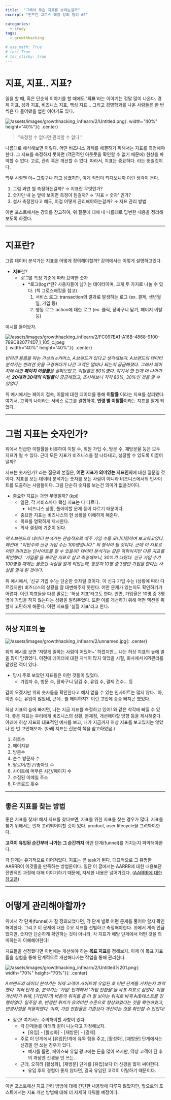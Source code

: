 ```yaml
---
title:  "그래서 무슨 지표를 보라는걸까"
excerpt: "인프런 그로스 해킹 강의 정리 #2"

categories:
  - study
tags:
  - growthhacking

# use_math: True
# toc: True
# toc_sticky: true
---
```


# 지표, 지표.. 지표?

일을 할 때, 혹은 단순히 이야기를 할 때에도 '**지표**'라는 이야기는 정말 많이 나온다. 경제 지표, 성과 지표, 비즈니스 지표, 핵심 지표... 그리고 경영학과를 나온 사람들은 한 번 씩은 다 들어봤을 법한 이야기도 있다.

![/assets/images/growthhacking_inflearn/2/Untitled.png](/assets/images/growthhacking_inflearn/2/Untitled.png){: width="40%" height="40%"}{: .center}

> "측정할 수 없다면 관리할 수 없다."

나름대로 해석해보면 이렇다. 어떤 비즈니스 과제를 해결하기 위해서는 지표를 측정해야한다. 그 지표를 측정하지 못하면 (객관적인 아웃풋을 확인할 수 없기 때문에) 현상을 파악할 수 없다. 고로, 관리 혹은 개선할 수 없다. 따라서, 지표는 중요하다. 라는 뜻일것이다.

학부 시절엔 아~ 그렇구나 하고 넘겼지만, 이게 직업이 되다보니까 이런 생각이 든다. 

1. 그럼 과연 뭘 측정하는걸까? → 지표란 무엇인가?
2. 숫자만 내 눈 앞에 보이면 측정이 된걸까?  → '지표 = 숫자' 인가?
3. 설사 측정한다고 해도, 이걸 어떻게 관리해야하는걸까? → 지표 관리 방법

이번 포스트에서는 강의를 참고하여, 위 질문에 대해 내 나름대로 답변한 내용을 정리해보도록 하겠다.

  

---
# 지표란?

그럼 데이터 분석가는 지표를 어떻게 정의해야할까? 강의에서는 이렇게 설명하고있다.

- **지표**란?
    - *로그*를 특정 기준에 따라 요약한 숫자
        - *로그(log)*란? 사용자들이 남기는 데이터이며, 크게 두 가지로 나눌 수 있다. (책 그로스해킹을 참고)
            1. 서비스 로그:  transaction의 결과로 발생하는 로그 (ex. 결제, 생년월일, 가입 등)
            2. 행동 로그: action에 대한 로그 (ex. 클릭, 장바구니 담기, 페이지 이탈 등)

예시를 들어보자.

![/assets/images/growthhacking_inflearn/2/FC097EA1-A16B-4868-9100-789C820774D7_1_105_c.jpeg](/assets/images/growthhacking_inflearn/2/FC097EA1-A16B-4868-9100-789C820774D7_1_105_c.jpeg){: width="40%" height="40%"}{: .center}

*반려견 용품을 파는 가상의 e커머스, A브랜드가 있다고 생각해보자. A브랜드의 데이터 분석가는 반려견 옷을 구경하다가 나간 고객은 얼마나 되는지 궁금해졌다. 그래서 페이지에 대한 **페이지 이탈률**을 살펴보았고, 이탈률은 60%였다. 여기서 한 단계 더 나아가서, **20대와 30대의 이탈률**이 궁금해졌고, 조사해보니 각각 80%, 30%인 것을 알 수 있었다.* 

위 예시에서는 페이지 접속, 이탈에 대한 데이터를 통해 **이탈률** 이라는 지표를 살펴봤다. 여기서, 고객의 나이라는 서비스 로그를 결합하여, **연령 별 이탈률**이라는 지표를 알게 되었다.

  
  
---
# 그럼 지표는 숫자인가?

위에서 언급한 이탈률을 비롯하여 이탈 수, 회원 가입 수, 방문 수, 재방문율 등은 모두 지표가 될 수 있다. 근데 모든 지표가 비즈니스를 잘 나타내고, 성장할 수 있도록 이끌어낼까? 

지표는 숫자인가? 라는 질문의 본질은, **어떤 지표가 의미있는 지표인지**에 대한 질문일 것이다. 지표를 보는 데이터 분석가는 숫자를 보는 사람이 아니라 비즈니스에서의 인사이트를 도출하는 사람들이다. 그럼 단순히 숫자를 보는건 의미가 없을것이다.

- 중요한 지표는 과연 무엇일까? (kpi)
    - 일단, 각 서비스마다 핵심 지표는 다 다르다.
        - 비즈니스 상황, 풀어야할 문제 등이 다르기 때문이다.
    - 중요한 지표는 비즈니스의 현 상황을 이해하게 해준다.
    - 목표를 명확하게 제시한다.
    - 의사 결정에 기준이 된다.

*위 A브랜드의 데이터 분석가는 관습적으로 매주 가입 수를 모니터링하여 보고하고있다. 예컨대, "이번주의 신규 가입 수는 100명입니다." 의 형식이 될 것이다. 근데 이 지표로 어떤 의미있는 인사이트를 알 수 있을까? 데이터 분석가는 같은 맥락이지만 다른 지표를 확인했다. '가입율'을 새로운 지표로 삼고 측정해보니, 30%가 나왔다. 신규 가입 수가 100명일 때에는 몰랐던 사실을 알게 되었는데, 방문자 10명 중 3명만 가입을 한다는 사실을 알게 된 것이다.*

위 예시에서, '신규 가입 수'는 단순한 숫자일 것이다. 이 신규 가입 수는 (상황에 따라 다르겠지만) 비즈니스의 상황을 잘 대변해주지 못한다. 어떤 문제가 있는지도 확인하기가 어렵다. 이런 지표들을 다른 말로는 '허상 지표'라고도 한다. 반면, 가입율은 10명 중 3명밖에 가입을 하지 않는다는 상황을 알려주었다. 또한 이를 개선하기 위해 어떤 액션을 취할지 고민하게 해준다. 이런 지표를 '실질 지표'라고 한다.

  
---
## 허상 지표의 늪

![/assets/images/growthhacking_inflearn/2/unnamed.jpg](/assets/images/growthhacking_inflearn/2/unnamed.jpg){: .center}

위의 예시를 보면 '저렇게 일하는 사람이 어딨어~' 하겠지만... 나는 허상 지표의 늪에 발을 많이 담궜었다. 이전에 데이터에 대한 지식이 많지 않았을 시절, 회사에서 KPI관리를 맡았던 적이 있다. 

- 당시 주로 보았던 지표들은 이런 것들이 있었다.
    - 가입자 수, 방문 수, 장바구니 담김 수, 유입 수, 결제 건수... 등

감이 오겠지만 위의 숫자들을 확인한다고 해서 얻을 수 있는 인사이트는 많지 않다. '아, 이번 주는 유입이 많았네, 근데.. 뭘 해야하지?' 이런 고민에 종종 빠지곤 했었다.

허상 지표의 늪에 빠지면, 나는 지금 지표를 측정하고 있어! 와 같은 착각에 빠질 수 있다. 좋은 지표는 우리에게 비즈니스의 상황, 문제점, 개선해야할 방향 등을 제시해준다. 아래에 허상 지표의 대표적인 예시를 보고, 내가 지금까지 허상 지표를 보고있지는 않았나 한 번 고민해보자. (아래 지표는 린분석 책을 참고하였음.)

1. 히트수
2. 페이지뷰
3. 방문수
4. 순수 방문자 수
5. 팔로어/친구/좋아요 수
6. 사이트에 머무른 시간/페이지 수
7. 수집된 이메일 주소
8. 다운로드 횟수
  
  
---
## 좋은 지표를 찾는 방법

좋은 지표를 찾자! 해서 지표를 찾다보면, 지표를 위한 지표를 찾는 경우가 많다. 지표를 찾기 위해서는 먼저 고려되어야할 것이 있다. product, user lifecycle을 그려봐야한다. 

**고객이 유입된 순간부터 나가는 그 순간까지** 어떤 단계(funnel)를 거치는지 파악해야한다. 

각 단계는 유기적으로 이어져있다. 지표는 곧 task가 된다. 대표적으로 그 유명한 AARRR이 이것들을 만족하는 방법론이다. 일단 이 글에서는 AARRR에 대한 내용보단 전반적인 과정에 대해 이야기하기 때문에, 자세한 내용은 넘어가겠다. ([AARRR에 대한 참고글](http://www.wisetracker.co.kr/blog/%EC%8A%A4%ED%83%80%ED%8A%B8%EC%97%85%EC%9D%84-%EC%9C%84%ED%95%9C-aarrr%ED%95%B4%EC%A0%81%EC%A7%80%ED%91%9C-%EA%B0%9C%EB%85%90%EC%9E%A1%EA%B8%B0/))
  
  
---
# 어떻게 관리해야할까?

위에서 각 단계(funnel)가 잘 정의되었다면, 각 단계 별로 어떤 문제를 풀어야 할지 확인해야한다. 그리고 이 문제에 대한 주요 지표를 선별하고 측정해야한다. 위에서 계속 언급했지만, 숫자만 단순하게 확인하는 것이 아니라, 각 지표가 해당 단계에서 어떤 것을 의미하는지 이해해야한다!

지표들을 선정했다면 이번에는 개선해야 하는 **목표 지표**를 정해보자. 이제 이 목표 지표들을 실험을 통해 단계적으로 개선해나가는 작업을 통해 관리한다.

![/assets/images/growthhacking_inflearn/2/Untitled%201.png](/assets/images/growthhacking_inflearn/2/Untitled%201.png){: width="70%" height="70%"}{: .center}

*A브랜드의 데이터 분석가는 이제 고객이 사이트에 유입된 후 어떤 단계를 거치는지 파악했다. 여러 단계 중, 분석가는 '가입' 단계에서 '가입 전환율'을 목표 지표로 삼았다. 이를 개선하기 위해, [가입하기] 버튼의 위치를 좀 더 잘 보이는 위치로 바꿔 A/B테스트를 진행하였다. 일주일 후, 변경한 위치가 유의미한 수준으로 향상되었다는 것을 확인하였고, 변경사항을 적용하였다. 이후, 가입 전환율은 기존보다 개선되는 것을 확인할 수 있었다!*

- 잠깐! 여기서도 주의해야할 사항이 있다.
    - 각 단계들를 아래와 같이 나눈다고 가정해보자.
        - [유입] - [활성화] - [재방문] - [결제]
    - 주로 이 단계에서 [유입]단계에 유독 힘을 주고, [활성화], [재방문] 단계에서는 신경을 안 쓰는 경우가 있다.
        - 예시를 들면, 페이스북 유입 광고에는 돈을 많이 쓰지만, 막상 고객이 된 후의 과정엔 신경을 안 쓰는..
    - 근데, 오히려 [활성화], [재방문] 단계를 [유입]보다 더 신경을 많이 써야한다.
        - 유입 후의 경험이 좋지 않다면, 결국 유입된 고객이 이탈하기 때문이다.
  
  
---
이번 포스트에선 지표 관리 방법에 대해 간단한 내용밖에 다루지 않았지만, 앞으로의 포스트에서는 지표 개선 방법에 대해 더 자세히 다뤄볼 예정이다.
